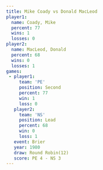 ```yaml
---
title: Mike Coady vs Donald MacLeod
player1:               
  name: Coady, Mike    
  percent: 77          
  wins: 1              
  losses: 0            
player2:               
  name: MacLeod, Donald
  percent: 68          
  wins: 0              
  losses: 1            
games:
 - player1:          
     team: 'PE'      
     position: Second
     percent: 77     
     win: 1          
     loss: 0         
   player2:        
     team: 'NS'    
     position: Lead
     percent: 68   
     win: 0        
     loss: 1       
   event: Brier         
   year: 1980           
   draw: Round Robin(12)
   score: PE 4 - NS 3   
---
```

